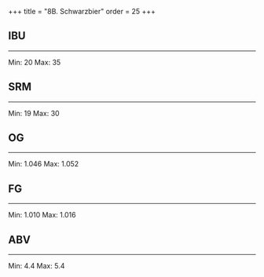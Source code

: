 +++
title = "8B. Schwarzbier"
order = 25
+++
## IBU
******
Min: 20
Max: 35
## SRM
******
Min: 19
Max: 30
## OG
******
Min: 1.046
Max: 1.052
## FG
******
Min: 1.010
Max: 1.016
## ABV
******
Min: 4.4
Max: 5.4
